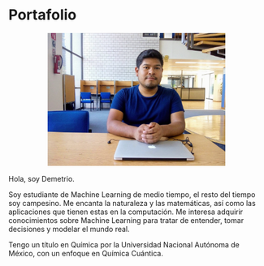 # Portafolio

<p align="center">
  <img src="yo_mates.jpeg" width="350" title="Mi_foto">
</p>

Hola, soy Demetrio.

Soy estudiante de Machine Learning de medio tiempo, el resto del tiempo soy campesino. Me encanta la naturaleza y las matemáticas, así como las aplicaciones que tienen estas en la computación. Me interesa adquirir conocimientos sobre Machine Learning para tratar de entender, tomar decisiones y modelar el mundo real. 

Tengo un título en Química por la Universidad Nacional Autónoma de México, con un enfoque en Química Cuántica. 
